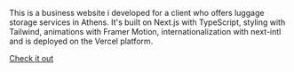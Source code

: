 This is a business website i developed for a client who offers luggage storage services in Athens.
It's built on Next.js with TypeScript, styling with Tailwind, animations with Framer Motion, internationalization with next-intl and is deployed on the Vercel platform.

<a href="https://example.com](https://www.athensbagstorage.com" target="_blank">Check it out</a>

